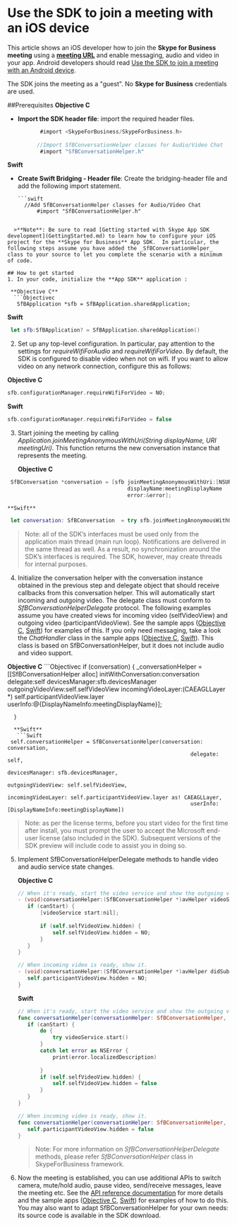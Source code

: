 # Use the SDK to join a meeting with an iOS device

This article shows an iOS developer how to join the **Skype for Business meeting** using a [**meeting URL**](https://msdn.microsoft.com/en-us/skype/appsdk/getmeetingurl) and enable messaging, audio and video in your app. Android developers should read [Use the SDK to join a meeting with an Android device](HowToJoinMeeting_Android.md). 

The SDK joins the meeting as a "guest".  No **Skype for Business** credentials are used.

##Prerequisites
 **Objective C**
 - **Import the SDK header file**: import the required header files.

      ```objective-c
             #import <SkypeForBusiness/SkypeForBusiness.h>
            
            //Import SfBConversationHelper classes for Audio/Video Chat
             #import "SfBConversationHelper.h"
      ```

**Swift**

- **Create Swift Bridging - Header file**: Create the bridging-header file and add the following import statement.

      ```swift
        //Add SfBConversationHelper classes for Audio/Video Chat
            #import "SfBConversationHelper.h"
```
 
  >**Note**: Be sure to read [Getting started with Skype App SDK development](GettingStarted.md) to learn how to configure your iOS project for the **Skype for Business** App SDK.  In particular, the following steps assume you have added the _SfBConversationHelper_ class to your source to let you complete the scenario with a minimum of code. 

## How to get started
1. In your code, initialize the **App SDK** application :

 **Objective C**
  ```Objectivec 
   SfBApplication *sfb = SfBApplication.sharedApplication;
   ```
 **Swift**
  ```swift 
   let sfb:SfBApplication? = SfBApplication.sharedApplication()
```
2. Set up any top-level configuration.  In particular, pay attention to the settings for _requireWifiForAudio_ and _requireWifiForVideo_.  By default, the SDK is configured to disable video when not on wifi.  If you want to allow video on any network connection, configure this as follows:

 **Objective C**
  ```Objectivec 
sfb.configurationManager.requireWifiForVideo = NO;
```
 **Swift**
  ```swift 
  sfb.configurationManager.requireWifiForVideo = false
  ```
 
3. Start joining the meeting by calling _Application.joinMeetingAnonymousWithUri(String displayName, URI meetingUri)_. This function returns the new conversation instance that represents the meeting.  

    **Objective C**
  ```Objectivec 
   SfBConversation *conversation = [sfb joinMeetingAnonymousWithUri:[NSURL URLWithString:meetingURLString]
                                        displayName:meetingDisplayName 
                                        error:&error];
  ```
    **Swift**
  ```Swift
   let conversation: SfBConversation  = try sfb.joinMeetingAnonymousWithUri(NSURL(string:meetingURLString)!, displayName: meetingDisplayName)
  ```
 > Note: all of the SDK’s interfaces must be used only from the application main thread (main run loop).  Notifications are delivered in the same thread as well.  As a result, no synchronization around the SDK’s interfaces is required.  The SDK, however, may create threads for internal purposes.      

4. Initialize the conversation helper with the conversation instance obtained in the previous step and delegate object that should receive callbacks from this conversation helper.  This will automatically start incoming and outgoing video. The delegate class must conform to _SfBConversationHelperDelegate_ protocol.  The following examples assume you have created views for incoming video (selfVideoView) and outgoing video (participantVideoView).  See the sample apps ([Objective C](https://github.com/OfficeDev/skype-ios-app-sdk-samples/tree/master/BankingAppObjectiveC), [Swift](https://github.com/OfficeDev/skype-ios-app-sdk-samples/tree/master/BankingAppSwift)) for examples of this.  If you only need messaging, take a look the _ChatHandler_ class in the sample apps ([Objective C](https://github.com/OfficeDev/skype-ios-app-sdk-samples/blob/master/BankingAppObjectiveC/BankingApp/ChatHandler.h), [Swift](https://github.com/OfficeDev/skype-ios-app-sdk-samples/blob/master/BankingAppSwift/BankingAppSwift/ChatHandler.h)).  This class is based on SfBConversationHelper, but it does not include audio and video support.
  
  **Objective C**
     ```Objectivec 
       if (conversation) {
       _conversationHelper = [[SfBConversationHelper alloc] initWithConversation:conversation
                                                     delegate:self
                                                     devicesManager:sfb.devicesManager
                                                     outgoingVideoView:self.selfVideoView
                                                     incomingVideoLayer:(CAEAGLLayer *) self.participantVideoView.layer
                                                     userInfo:@{DisplayNameInfo:meetingDisplayName}];
                                                     
      }
  ```      
    **Swift**
     ```Swift
   self.conversationHelper = SfBConversationHelper(conversation: conversation,
                                                            delegate: self,
                                                            devicesManager: sfb.devicesManager,
                                                            outgoingVideoView: self.selfVideoView,
                                                            incomingVideoLayer: self.participantVideoView.layer as! CAEAGLLayer,
                                                            userInfo: [DisplayNameInfo:meetingDisplayName])
```
  > Note: as per the license terms, before you start video for the first time after install, you must prompt the user to accept the Microsoft end-user license (also included in the SDK).  Subsequent versions of the SDK preview will include code to assist you in doing so.
      
5. Implement SfBConversationHelperDelegate methods to handle video and audio service state changes.

    **Objective C**
     ```Objectivec 
    // When it's ready, start the video service and show the outgoing video view.
    - (void)conversationHelper:(SfBConversationHelper *)avHelper videoService:(SfBVideoService *)videoService didChangeCanStart:(BOOL)canStart {
        if (canStart) {
            [videoService start:nil];
            
            if (self.selfVideoView.hidden) {
                self.selfVideoView.hidden = NO;
            }       
        } 
    }

    // When incoming video is ready, show it.
    - (void)conversationHelper:(SfBConversationHelper *)avHelper didSubscribeToVideo:(SfBParticipantVideo *)video {
        self.participantVideoView.hidden = NO; 
    }
    ```   
    
    **Swift**
     ```swift
    // When it's ready, start the video service and show the outgoing video view.
    func conversationHelper(conversationHelper: SfBConversationHelper, videoService: SfBVideoService, didChangeCanStart canStart: Bool) {     
        if (canStart) {
            do {
                try videoService.start()
            }
            catch let error as NSError {
                print(error.localizedDescription)
                                
            }
            if (self.selfVideoView.hidden) {
                self.selfVideoView.hidden = false
            }
        }
    }

    // When incoming video is ready, show it.
    func conversationHelper(conversationHelper: SfBConversationHelper, didSubscribeToVideo video: SfBParticipantVideo?) {
        self.participantVideoView.hidden = false
    }
     ```
    >Note: For more information on _SfBConversationHelperDelegate_ methods, please refer _SfBConversationHelper_ class in SkypeForBusiness framework.
     
6. Now the meeting is established, you can use additional APIs to switch camera, mute/hold audio, pause video, send/receive messages, leave the meeting etc.  See the [API reference documentation](http://aka.ms/sfbAppSDKRef_iOS) for more details and the sample apps ([Objective C](https://github.com/OfficeDev/skype-ios-app-sdk-samples/tree/master/BankingAppObjectiveC), [Swift](https://github.com/OfficeDev/skype-ios-app-sdk-samples/tree/master/BankingAppSwift)) for examples of how to do this.  You may also want to adapt SfBConversationHelper for your own needs: its source code is available in the SDK download.
     